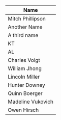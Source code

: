 
| Name | 
| ---  | 
| Mitch Phillipson | 
| Another Name |
| A third name |
| KT |
| AL |
| Charles Voigt |
| William Jhong |
| Lincoln Miller |
| Hunter Downey |
| Quinn Boerger |
| Madeline Vukovich |
| Owen Hirsch|
